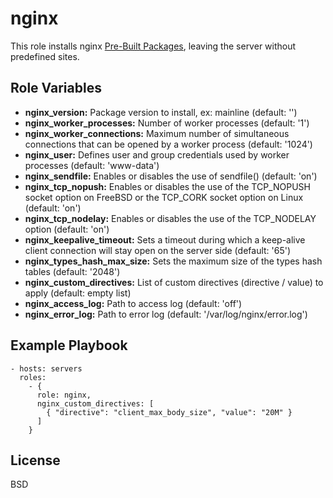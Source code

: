 nginx
=====

This role installs nginx [Pre-Built Packages](http://nginx.org/en/linux_packages.html), leaving the server without predefined sites.

Role Variables
--------------

* **nginx_version:** Package version to install, ex: mainline (default: '')
* **nginx_worker_processes:** Number of worker processes (default: '1')
* **nginx_worker_connections:** Maximum number of simultaneous connections that can be opened by a worker process (default: '1024')
* **nginx_user:** Defines user and group credentials used by worker processes (default: 'www-data')
* **nginx_sendfile:** Enables or disables the use of sendfile() (default: 'on')
* **nginx_tcp_nopush:** Enables or disables the use of the TCP_NOPUSH socket option on FreeBSD or the TCP_CORK socket option on Linux (default: 'on')
* **nginx_tcp_nodelay:** Enables or disables the use of the TCP_NODELAY option (default: 'on')
* **nginx_keepalive_timeout:** Sets a timeout during which a keep-alive client connection will stay open on the server side (default: '65')
* **nginx_types_hash_max_size:** Sets the maximum size of the types hash tables (default: '2048')
* **nginx_custom_directives:** List of custom directives (directive / value) to apply (default: empty list)
* **nginx_access_log:** Path to access log (default: 'off')
* **nginx_error_log:** Path to error log (default: '/var/log/nginx/error.log')

Example Playbook
----------------

    - hosts: servers
      roles:
        - { 
          role: nginx, 
          nginx_custom_directives: [
            { "directive": "client_max_body_size", "value": "20M" }
          ]
        }

License
-------

BSD
